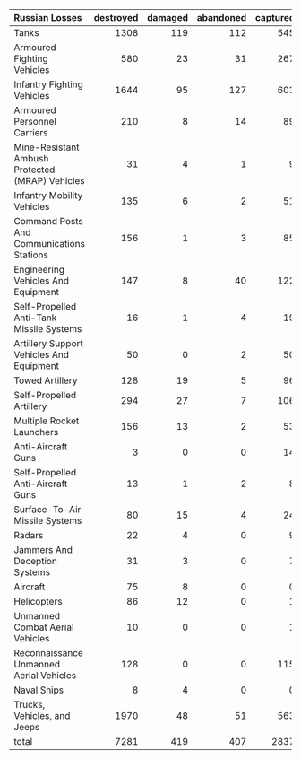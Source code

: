 | Russian Losses                                   |   destroyed |   damaged |   abandoned |   captured |   total |
|:-------------------------------------------------|------------:|----------:|------------:|-----------:|--------:|
| Tanks                                            |        1308 |       119 |         112 |        545 |    2084 |
| Armoured Fighting Vehicles                       |         580 |        23 |          31 |        267 |     901 |
| Infantry Fighting Vehicles                       |        1644 |        95 |         127 |        603 |    2469 |
| Armoured Personnel Carriers                      |         210 |         8 |          14 |         89 |     321 |
| Mine-Resistant Ambush Protected  (MRAP) Vehicles |          31 |         4 |           1 |          9 |      45 |
| Infantry Mobility Vehicles                       |         135 |         6 |           2 |         51 |     194 |
| Command Posts And Communications Stations        |         156 |         1 |           3 |         85 |     245 |
| Engineering Vehicles And Equipment               |         147 |         8 |          40 |        122 |     317 |
| Self-Propelled Anti-Tank Missile Systems         |          16 |         1 |           4 |         19 |      40 |
| Artillery Support Vehicles And Equipment         |          50 |         0 |           2 |         50 |     102 |
| Towed Artillery                                  |         128 |        19 |           5 |         96 |     248 |
| Self-Propelled Artillery                         |         294 |        27 |           7 |        106 |     434 |
| Multiple Rocket Launchers                        |         156 |        13 |           2 |         53 |     224 |
| Anti-Aircraft Guns                               |           3 |         0 |           0 |         14 |      17 |
| Self-Propelled Anti-Aircraft Guns                |          13 |         1 |           2 |          8 |      24 |
| Surface-To-Air Missile Systems                   |          80 |        15 |           4 |         24 |     123 |
| Radars                                           |          22 |         4 |           0 |          9 |      35 |
| Jammers And Deception Systems                    |          31 |         3 |           0 |          7 |      41 |
| Aircraft                                         |          75 |         8 |           0 |          0 |      83 |
| Helicopters                                      |          86 |        12 |           0 |          1 |      99 |
| Unmanned Combat Aerial Vehicles                  |          10 |         0 |           0 |          1 |      11 |
| Reconnaissance Unmanned Aerial Vehicles          |         128 |         0 |           0 |        115 |     243 |
| Naval Ships                                      |           8 |         4 |           0 |          0 |      12 |
| Trucks, Vehicles, and Jeeps                      |        1970 |        48 |          51 |        563 |    2632 |
| total                                            |        7281 |       419 |         407 |       2837 |   10944 |